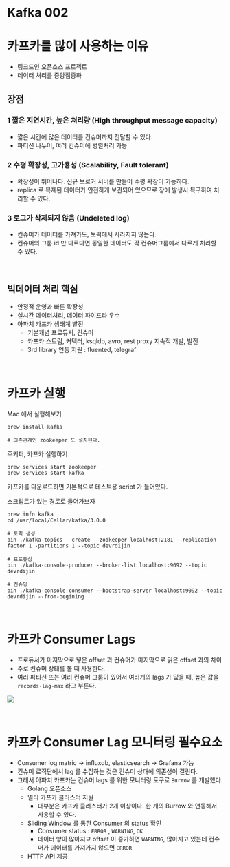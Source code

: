 # Kafka 002

# 카프카를 많이 사용하는 이유

- 링크드인 오픈소스 프로젝트
- 데이터 처리를 중앙집중화



## 장점

### 1 짧은 지연시간, 높은 처리량 (High throughput message capacity)

- 짧은 시간에 많은 데이터를 컨슈머까지 전달할 수 있다.
- 파티션 나누어, 여러 컨슈머에 병렬처리 가능

### 2 수평 확장성, 고가용성 (Scalability, Fault tolerant)

- 확장성이 뛰어나다. 신규 브로커 서버를 만들어 수평 확장이 가능하다.
- replica 로 복제된 데이터가 안전하게 보관되어 있으므로 장애 발생시 복구하여 처리할 수 있다.

### 3 로그가 삭제되지 않음 (Undeleted log)

- 컨슈머가 데이터를 가져가도, 토픽에서 사라지지 않는다.
- 컨슈머의 그룹 id 만 다르다면 동일한 데이터도 각 컨슈머그룹에서 다르게 처리할 수 있다.

<br />

## 빅데이터 처리 핵심

- 안정적 운영과 빠른 확장성
- 실시간 데이터처리, 데이터 파이프라 우수
- 아파치 카프카 생태계 발전
  - 기본개념 프로듀서, 컨슈머
  - 카프카 스트림, 커텍터, ksqldb, avro, rest proxy 지속적 개발, 발전
  - 3rd library 연동 지원 : fluented, telegraf



<br />

# 카프카 실행

Mac 에서 실행해보기

```shell
brew install kafka

# 의존관계인 zookeeper 도 설치된다.
```



주키퍼, 카프카 실행하기

```shell
brew services start zookeeper
brew services start kafka
```



카프카를 다운로드하면 기본적으로 테스트용 script 가 들어있다.

스크립트가 있는 경로로 들어가보자

```shell
brew info kafka
cd /usr/local/Cellar/kafka/3.0.0

# 토픽 생성
bin ./kafka-topics --create --zookeeper localhost:2181 --replication-factor 1 -partitions 1 --topic devrdijin

# 프로듀싱
bin ./kafka-console-producer --broker-list localhost:9092 --topic devrdijin

# 컨슈밍
bin ./kafka-console-consumer --bootstrap-server localhost:9092 --topic devrdijin --from-begining
```



<br />

# 카프카 Consumer Lags

- 프로듀서가 마지막으로 넣은 offset 과 컨슈머가 마지막으로 읽은 offset 과의 차이
- 주로 컨슈머 상태를 볼 때 사용한다.
- 여러 파티션 또는 여러 컨슈머 그룹이 있어서 여러개의 lags 가 있을 때, 높은 값을 `records-lag-max` 라고 부른다.

![](https://i.ibb.co/7Xd47Kv/2022-01-26-12-32-56.png)

<br />

# 카프카 Consumer Lag 모니터링 필수요소

- Consumer log matric → influxdb, elasticsearch → Grafana 가능
- 컨슈머 로직단에서 lag 를 수집하는 것은 컨슈머 상태에 의존성이 걸린다.
- 그래서 아파치 카프카는 컨슈머 lags 를 위한 모니터링 도구로 `Burrow` 를 개발했다.
  - Golang 오픈소스
  - 멀티 카프카 클러스터 지원
    - 대부분은 카프카 클러스터가 2개 이상이다. 한 개의 Burrow 와 연동해서 사용할 수 있다.
  - Sliding Window 를 통한 Consumer 의 status 확인
    - Consumer status : `ERROR` , `WARNING`, `OK`
    - 데이터 양이 많아지고 offset 이 증가하면 `WARNING`, 많아지고 있는데 컨슈머가 데이터를 가져가지 않으면 `ERROR`
  - HTTP API 제공





<br />























